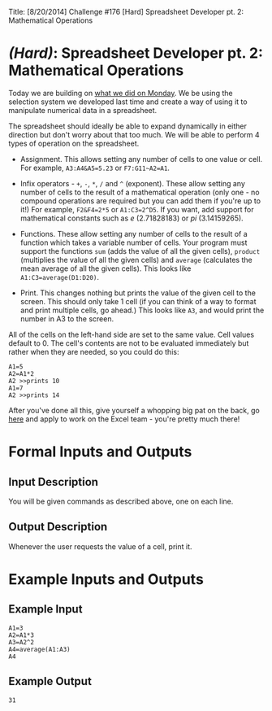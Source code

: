 Title: [8/20/2014] Challenge #176 [Hard] Spreadsheet Developer pt. 2: Mathematical Operations

# [](#EasyIcon) _(Hard)_: Spreadsheet Developer pt. 2: Mathematical Operations

Today we are building on [what we did on Monday](/r/dailyprogrammer/comments/2dvc81/8182014_challenge_176_easy_spreadsheet_developer/). We be using the selection system we developed last time and create a way of using it to manipulate numerical data in a spreadsheet.

The spreadsheet should ideally be able to expand dynamically in either direction but don't worry about that too much. We will be able to perform 4 types of operation on the spreadsheet.

* Assignment. This allows setting any number of cells to one value or cell. For example, `A3:A4&A5=5.23` or `F7:G11~A2=A1`.

* Infix operators - `+`, `-`, `*`, `/` and `^` (exponent). These allow setting any number of cells to the result of a mathematical operation (only one - no compound operations are required but you can add them if you're up to it!) For example, `F2&F4=2*5` or `A1:C3=2^D5`. If you want, add support for mathematical constants such as *e* (2.71828183) or *pi* (3.14159265).

* Functions. These allow setting any number of cells to the result of a function which takes a variable number of cells. Your program must support the functions `sum` (adds the value of all the given cells), `product` (multiplies the value of all the given cells) and `average` (calculates the mean average of all the given cells). This looks like `A1:C3=average(D1:D20)`.

* Print. This changes nothing but prints the value of the given cell to the screen. This should only take 1 cell (if you can think of a way to format and print multiple cells, go ahead.) This looks like `A3`, and would print the number in A3 to the screen.

All of the cells on the left-hand side are set to the same value. Cell values default to 0. The cell's contents are not to be evaluated immediately but rather when they are needed, so you could do this:

    A1=5
    A2=A1*2
    A2 >>prints 10
    A1=7
    A2 >>prints 14

After you've done all this, give yourself a whopping big pat on the back, go [here](/r/IAmA/comments/227tme/) and apply to work on the Excel team - you're pretty much there!

# Formal Inputs and Outputs

## Input Description

You will be given commands as described above, one on each line.

## Output Description

Whenever the user requests the value of a cell, print it.

# Example Inputs and Outputs

## Example Input

    A1=3
    A2=A1*3
    A3=A2^2
    A4=average(A1:A3)
    A4

## Example Output

    31
